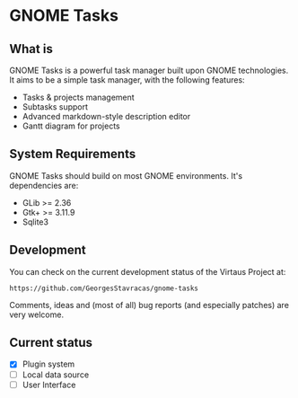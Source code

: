 # GNOME Tasks
## What is

GNOME Tasks is a powerful task manager built upon GNOME technologies. It aims to be a simple task manager,
with the following features:

* Tasks & projects management
* Subtasks support
* Advanced markdown-style description editor
* Gantt diagram for projects


## System Requirements

GNOME Tasks should build on most GNOME environments. It's dependencies are:

* GLib >= 2.36
* Gtk+ >= 3.11.9
* Sqlite3


## Development

You can check on the current development status of the Virtaus Project at:

    https://github.com/GeorgesStavracas/gnome-tasks

Comments, ideas and (most of all) bug reports (and especially patches)
are very welcome.

## Current status

- [x] Plugin system
- [ ] Local data source
- [ ] User Interface
